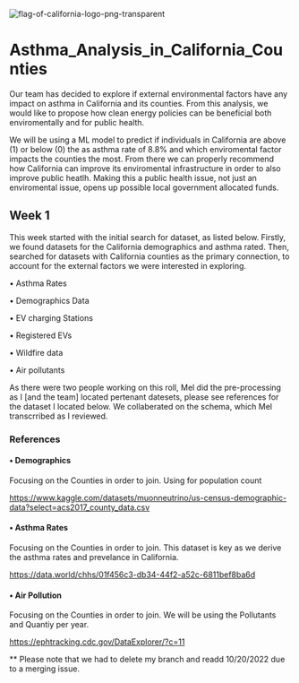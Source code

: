 ![flag-of-california-logo-png-transparent](https://user-images.githubusercontent.com/105950742/197089346-ab589b04-9119-4170-9fa6-559f70933828.png)



# Asthma_Analysis_in_California_Counties

Our team has decided to explore if external environmental factors have any impact on asthma in California and its counties. From this analysis, we would like to propose how clean energy policies can be beneficial both enviromentally and for public health. 

We will be using a ML model to predict if individuals in California are above (1) or below (0) the as asthma rate of 8.8% and which enviromental factor impacts the counties the most. From there we can properly recommend how California can improve its enviromental infrastructure in order to also improve public heatlh. Making this a public health issue, not just an enviromental issue, opens up possible local government allocated funds. 

## Week 1

This week started with the initial search for dataset, as listed below. Firstly, we found datasets for the California demographics and asthma rated. Then, searched for datasets with California counties as the primary connection, to account for the external factors we were interested in exploring. 

  • Asthma Rates
  
  •	Demographics Data
  
  •	EV charging Stations
  
  •	Registered EVs
  
  •	Wildfire data
  
  •	Air pollutants
  

As there were two people working on this roll, Mel did the pre-processing as I [and the team] located pertenant datesets, please see references for the dataset I located below. We collaberated on the schema, which Mel transcrribed as I reviewed. 


### References 
####  • Demographics

Focusing on the Counties in order to join. Using for population count

https://www.kaggle.com/datasets/muonneutrino/us-census-demographic-data?select=acs2017_county_data.csv


####  • Asthma Rates

Focusing on the Counties in order to join. This dataset is key as we derive the asthma rates and prevelance in California. 

https://data.world/chhs/01f456c3-db34-44f2-a52c-6811bef8ba6d

####  • Air Pollution

Focusing on the Counties in order to join. We will be using the Pollutants and Quantiy per year. 

https://ephtracking.cdc.gov/DataExplorer/?c=11

** Please note that we had to delete my branch and readd 10/20/2022 due to a merging issue. 
